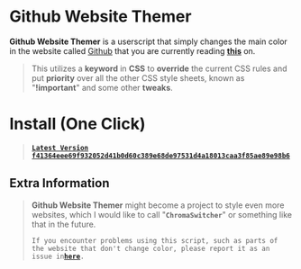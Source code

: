 # Github Website Themer

**Github Website Themer** is a userscript that simply changes the main color in the website called [Github](https://github.com/) that you are currently reading **[this](https://github.com/xNasuni/GithubWebsiteThemer)** on.

> This utilizes a **keyword** in **CSS** to **override** the current CSS rules and put **priority** over all the other CSS style sheets, known as "**!important**" and some other **tweaks**.

>
# Install (One Click)
> **[`Latest Version` `f41364eee69f932052d41b0d60c389e68de97531d4a18013caa3f85ae89e98b6`](https://github.com/xNasuni/GithubWebsiteThemer/raw/main/githubwebsitethemer.user.js)**
## Extra Information

> **Github Website Themer** might become a project to style even more websites, which I would like to call "**`ChromaSwitcher`**" or something like that in the future.
> 
> `If you encounter problems using this script, such as parts of the website that don't change color, please report it as an issue in`[**`here`**](https://github.com/xNasuni/GithubWebsiteThemer/issues)`.`
